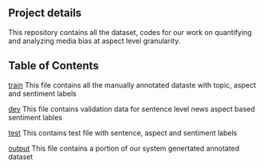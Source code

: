 ## Project details
This repository contains all the dataset, codes for our work on quantifying and analyzing media bias at aspect level granularity.

## Table of Contents
[train](media_bias/annotated_data/train) This file contains all the manually annotated dataste with topic, aspect and sentiment labels  

[dev](media_bias/annotated_data/train)  This file contains validation data for sentence level news aspect based sentiment lables  

[test](#test) This contains test file with sentence, aspect and sentiment labels  

[output](#output) This file contains a portion of our system genertated annotated dataset  


